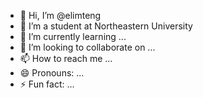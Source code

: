 - 👋 Hi, I’m @elimteng
- 👀 I’m a student at Northeastern University
- 🌱 I’m currently learning ...
- 💞️ I’m looking to collaborate on ...
- 📫 How to reach me ...
- 😄 Pronouns: ...
- ⚡ Fun fact: ...

<!---
elimteng/elimteng is a ✨ special ✨ repository because its `README.md` (this file) appears on your GitHub profile.
You can click the Preview link to take a look at your changes.
--->
